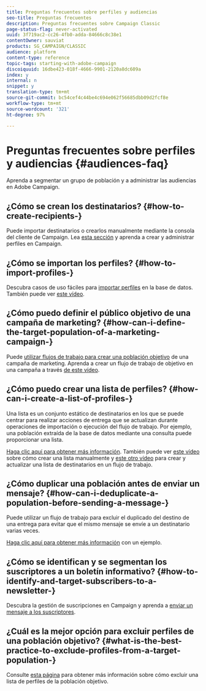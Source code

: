 ```yaml
---
title: Preguntas frecuentes sobre perfiles y audiencias
seo-title: Preguntas frecuentes
description: Preguntas frecuentes sobre Campaign Classic
page-status-flag: never-activated
uuid: 3f719ac2-cc26-4fb0-adda-84666c8c38e1
contentOwner: sauviat
products: SG_CAMPAIGN/CLASSIC
audience: platform
content-type: reference
topic-tags: starting-with-adobe-campaign
discoiquuid: 16dbe423-018f-4666-9901-2120a8dc609a
index: y
internal: n
snippet: y
translation-type: tm+mt
source-git-commit: bc54cef4c44be4c694e062f56685dbb09d2fcf8e
workflow-type: tm+mt
source-wordcount: '321'
ht-degree: 97%

---
```



# Preguntas frecuentes sobre perfiles y audiencias {#audiences-faq}

Aprenda a segmentar un grupo de población y a administrar las audiencias en Adobe Campaign.

## ¿Cómo se crean los destinatarios? {#how-to-create-recipients-}

Puede importar destinatarios o crearlos manualmente mediante la consola del cliente de Campaign. Lea [esta sección](../../platform/using/about-profiles.md) y aprenda a crear y administrar perfiles en Campaign.

## ¿Cómo se importan los perfiles? {#how-to-import-profiles-}

Descubra casos de uso fáciles para [importar perfiles](../../platform/using/importing-data.md#generic-import-samples) en la base de datos. También puede ver [este vídeo](https://docs.adobe.com/content/help/en/campaign-learn/campaign-classic-tutorials/getting-started/importing-profiles.html).

## ¿Cómo puedo definir el público objetivo de una campaña de marketing? {#how-can-i-define-the-target-population-of-a-marketing-campaign-}

Puede [utilizar flujos de trabajo para crear una población objetivo](../../campaign/using/marketing-campaign-deliveries.md#building-the-main-target-in-a-workflow) de una campaña de marketing. Aprenda a crear un flujo de trabajo de objetivo en una campaña a través [de este vídeo](https://docs.adobe.com/content/help/en/campaign-learn/campaign-classic-tutorials/getting-started/creating-a-workflow.html).

## ¿Cómo puedo crear una lista de perfiles? {#how-can-i-create-a-list-of-profiles-}

Una lista es un conjunto estático de destinatarios en los que se puede centrar para realizar acciones de entrega que se actualizan durante operaciones de importación o ejecución del flujo de trabajo. Por ejemplo, una población extraída de la base de datos mediante una consulta puede proporcionar una lista.

[Haga clic aquí para obtener más información](../../platform/using/creating-and-managing-lists.md#creating-a-profile-list-from-a-group). También puede ver [este vídeo](https://docs.adobe.com/content/help/en/campaign-learn/campaign-classic-tutorials/getting-started/creating-a-list-of-recipients.html) sobre cómo crear una lista manualmente y [este otro vídeo](https://docs.adobe.com/content/help/en/campaign-classic-learn/tutorials/profile-management/creating-a-list-of-recipients.html) para crear y actualizar una lista de destinatarios en un flujo de trabajo.

## ¿Cómo duplicar una población antes de enviar un mensaje? {#how-can-i-deduplicate-a-population-before-sending-a-message-}

Puede utilizar un flujo de trabajo para excluir el duplicado del destino de una entrega para evitar que el mismo mensaje se envíe a un destinatario varias veces.

[Haga clic aquí para obtener más información](../../workflow/using/deduplication.md#example--identify-the-duplicates-before-a-delivery) con un ejemplo.

## ¿Cómo se identifican y se segmentan los suscriptores a un boletín informativo? {#how-to-identify-and-target-subscribers-to-a-newsletter-}

Descubra la gestión de suscripciones en Campaign y aprenda a [enviar un mensaje a los suscriptores](../../delivery/using/managing-subscriptions.md).

## ¿Cuál es la mejor opción para excluir perfiles de una población objetivo? {#what-is-the-best-practice-to-exclude-profiles-from-a-target-population-}

Consulte [esta página](../../workflow/using/read-list.md) para obtener más información sobre cómo excluir una lista de perfiles de la población objetivo.
